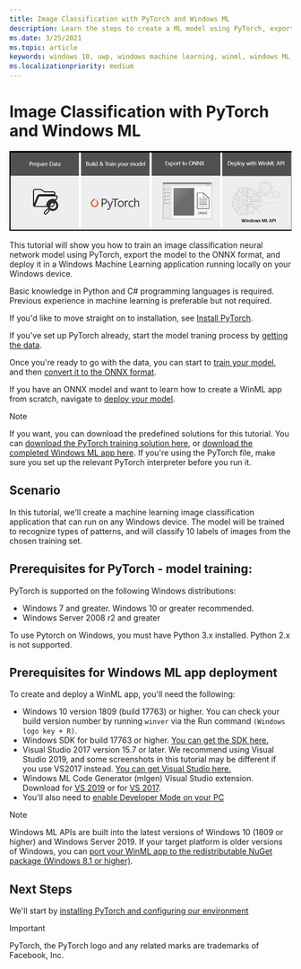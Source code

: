 ```yaml
---
title: Image Classification with PyTorch and Windows ML
description: Learn the steps to create a ML model using PyTorch, export it to ONNX, and deploy it in a local app
ms.date: 3/25/2021
ms.topic: article
keywords: windows 10, uwp, windows machine learning, winml, windows ML, tutorials, pytorch
ms.localizationpriority: medium
---
```


# Image Classification with PyTorch and Windows ML

![Header image for PyTorch](../../images/tutorials/pytorch/pytorch-header.png)

This tutorial will show you how to train an image classification neural network model using PyTorch, export the model to the ONNX format, and deploy it in a Windows Machine Learning application running locally on your Windows device.  

Basic knowledge in Python and C# programming languages is required. Previous experience in machine learning is preferable but not required.

If you'd like to move straight on to installation, see [Install PyTorch](pytorch-installation.md).

If you've set up PyTorch already, start the model traning process by [getting the data](pytorch-data.md).

Once you're ready to go with the data, you can start to [train your model](pytorch-train-model.md), and then [convert it to the ONNX format](pytorch-convert-model.md).

If you have an ONNX model and want to learn how to create a WinML app from scratch, navigate to [deploy your model](pytorch-deploy-model.md).

> [!NOTE]
> If you want, you can download the predefined solutions for this tutorial. You can [download the PyTorch training solution here](https://github.com/microsoft/Windows-Machine-Learning/tree/master/Samples/Tutorial%20Samples/PyTorch%20Image%20Classification/PyTorchTraining%20-%20Image%20Classification), or [download the completed Windows ML app here](https://github.com/microsoft/Windows-Machine-Learning/tree/master/Samples/Tutorial%20Samples/PyTorch%20Image%20Classification/Windows%20ML%20code%20-%20classifierPyTorchModel). If you're using the PyTorch file, make sure you set up the relevant PyTorch interpreter before you run it.

## Scenario 

In this tutorial, we'll create a machine learning image classification application that can run on any Windows device. The model will be trained to recognize types of patterns, and will classify 10 labels of images from the chosen training set.  

## Prerequisites for PyTorch - model training:

PyTorch is supported on the following Windows distributions: 

* Windows 7 and greater. Windows 10 or greater recommended. 
* Windows Server 2008 r2 and greater 

To use Pytorch on Windows, you must have Python 3.x installed. Python 2.x is not supported. 

## Prerequisites for Windows ML app deployment

To create and deploy a WinML app, you'll need the following: 

*	Windows 10 version 1809 (build 17763) or higher. You can check your build version number by running `winver` via the Run command `(Windows logo key + R)`.
*	Windows SDK for build 17763 or higher. [You can get the SDK here.](https://developer.microsoft.com/windows/downloads/windows-10-sdk/)
*	Visual Studio 2017 version 15.7 or later. We recommend using Visual Studio 2019, and some screenshots in this tutorial may be different if you use VS2017 instead. [You can get Visual Studio here.](https://developer.microsoft.com/windows/downloads/)
*	Windows ML Code Generator (mlgen) Visual Studio extension. Download for [VS 2019](https://marketplace.visualstudio.com/items?itemName=WinML.mlgenv2) or for [VS 2017](https://marketplace.visualstudio.com/items?itemName=WinML.mlgen).
*	You'll also need to [enable Developer Mode on your PC](https://docs.microsoft.com/windows/apps/get-started/enable-your-device-for-development)

> [!NOTE]
> Windows ML APIs are built into the latest versions of Windows 10 (1809 or higher) and Windows Server 2019. If your target platform is older versions of Windows, you can [port your WinML app to the redistributable NuGet package (Windows 8.1 or higher)](../port-app-to-nuget.md). 

## Next Steps

We'll start by [installing PyTorch and configuring our environment](pytorch-installation.md)

> [!IMPORTANT]
> PyTorch, the PyTorch logo and any related marks are trademarks of Facebook, Inc.